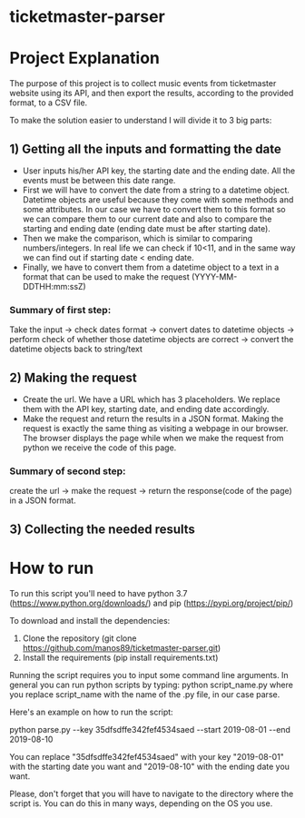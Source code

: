 # ticketmaster-parser

# Project Explanation
The purpose of this project is to collect music events from ticketmaster website using its API, and then export the results, according to the provided format, to a CSV file.

To make the solution easier to understand I will divide it to 3 big parts:
## 1) Getting all the inputs and formatting the date
  - User inputs his/her API key, the starting date and the ending date. All the events must be between this date range.
  - First we will have to convert the date from a string to a datetime object. Datetime objects are useful because they come with some         methods and some attributes. In our case we have to convert them to this format so we can compare them to our current date and also to     compare the starting and ending date (ending date must be after starting date).
  - Then we make the comparison, which is similar to comparing numbers/integers. In real life we can check if 10<11, and in the same way       we can find out if starting date < ending date.
  - Finally, we have to convert them from a datetime object to a text in a format that can be used to make the request (YYYY-MM-               DDTHH:mm:ssZ)
  
### Summary of first  step:
Take the input -> check dates format -> convert dates to datetime objects -> perform check of whether those datetime objects are correct -> convert the datetime objects back to string/text
## 2) Making the request
  - Create the url. We have a URL which has 3 placeholders. We replace them with the API key, starting date, and ending date                 accordingly.
  - Make the request and return the results in a JSON format. Making the request is exactly the same thing as visiting a webpage in our         browser. The browser displays the page while when we make the request from python we receive the code of this page.
  
  ### Summary of second  step:
  create the url -> make the request -> return the response(code of the page) in a JSON format.
## 3) Collecting the needed results

# How to run

To run this script you'll need to have python 3.7 (https://www.python.org/downloads/) and pip (https://pypi.org/project/pip/)

To download and install the dependencies:
1) Clone the repository (git clone https://github.com/manos89/ticketmaster-parser.git)
2) Install the requirements (pip install requirements.txt)

Running the script requires you to input some command line arguments. In general you can run python scripts by typing: 
python script_name.py where you replace script_name with the name of the .py file, in our case parse.

Here's an example on how to run the script:

python parse.py --key 35dfsdffe342fef4534saed --start 2019-08-01 --end 2019-08-10

You can replace "35dfsdffe342fef4534saed" with your key "2019-08-01" with the starting date you want and "2019-08-10" with the ending date you want.

Please, don't forget that you will have to navigate to the directory where the script is. You can do this in many ways, depending on the OS you use.
